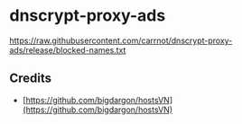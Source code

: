 # dnscrypt-proxy-ads

https://raw.githubusercontent.com/carrnot/dnscrypt-proxy-ads/release/blocked-names.txt


## Credits

* [https://github.com/bigdargon/hostsVN](https://github.com/bigdargon/hostsVN)
